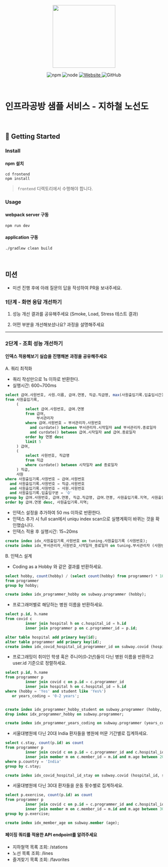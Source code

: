 <p align="center">
    <img width="200px;" src="https://raw.githubusercontent.com/woowacourse/atdd-subway-admin-frontend/master/images/main_logo.png"/>
</p>
<p align="center">
  <img alt="npm" src="https://img.shields.io/badge/npm-%3E%3D%205.5.0-blue">
  <img alt="node" src="https://img.shields.io/badge/node-%3E%3D%209.3.0-blue">
  <a href="https://edu.nextstep.camp/c/R89PYi5H" alt="nextstep atdd">
    <img alt="Website" src="https://img.shields.io/website?url=https%3A%2F%2Fedu.nextstep.camp%2Fc%2FR89PYi5H">
  </a>
  <img alt="GitHub" src="https://img.shields.io/github/license/next-step/atdd-subway-service">
</p>

<br>

# 인프라공방 샘플 서비스 - 지하철 노선도

<br>

## 🚀 Getting Started

### Install
#### npm 설치
```
cd frontend
npm install
```
> `frontend` 디렉토리에서 수행해야 합니다.

### Usage
#### webpack server 구동
```
npm run dev
```
#### application 구동
```
./gradlew clean build
```
<br>

## 미션

* 미션 진행 후에 아래 질문의 답을 작성하여 PR을 보내주세요.

### 1단계 - 화면 응답 개선하기
1. 성능 개선 결과를 공유해주세요 (Smoke, Load, Stress 테스트 결과)

2. 어떤 부분을 개선해보셨나요? 과정을 설명해주세요

---

### 2단계 - 조회 성능 개선하기

#### 인덱스 적용해보기 실습을 진행해본 과정을 공유해주세요

A. 쿼리 최적화

- 쿼리 작성만으로 1s 이하로 반환한다.
- 실행시간: 600~700ms

```sql
select 급여.사원번호, 사원.이름, 급여.연봉, 직급.직급명, max(사원출입기록.입출입시간) as 입출입시간, 사원출입기록.지역, 사원출입기록.입출입구분
from 사원출입기록,
     (
         select 급여.사원번호, 급여.연봉
         from 급여,
              부서관리자
         where 급여.사원번호 = 부서관리자.사원번호
           and curdate() between 부서관리자.시작일자 and 부서관리자.종료일자
           and curdate() between 급여.시작일자 and 급여.종료일자
         order by 연봉 desc
         limit 5
     ) 급여,
     (
         select 사원번호, 직급명
         from 직급
         where curdate() between 시작일자 and 종료일자
     ) 직급,
     사원
where 사원출입기록.사원번호 = 급여.사원번호
  and 사원출입기록.사원번호 = 직급.사원번호
  and 사원출입기록.사원번호 = 사원.사원번호
  and 사원출입기록.입출입구분 = 'O'
group by 급여.사원번호, 급여.연봉, 직급.직급명, 급여.연봉, 사원출입기록.지역, 사원출입기록.입출입구분
order by 급여.연봉 desc, 사원출입기록.지역;
```

- 인덱스 설정을 추가하여 50 ms 이하로 반환한다.
- 인덱스 추가 시 full scan에서 uniqu index scan으로 실헁계획이 바뀌는 것을 확인했습니다.
- 인덱스 적용 후 실행시간: 15~20ms

```sql
create index idx_사원출입기록_사원번호 on tuning.사원출입기록 (사원번호);
create index idx_부서관리자_사원번호_시작일자_종료일자 on tuning.부서관리자 (사원번호, 시작일자, 종료일자);
```

B. 인텍스 설계

- Coding as a Hobby 와 같은 결과를 반환하세요.

```sql
select hobby, count(hobby) / (select count(hobby) from programmer) * 100 as rate
from programmer
group by hobby;

create index idx_programmer_hobby on subway.programmer (hobby);
```

- 프로그래머별로 해당하는 병원 이름을 반환하세요.

```sql
select p.id, h.name
from covid c
         inner join hospital h on c.hospital_id = h.id
         inner join programmer p on c.programmer_id = p.id;

alter table hospital add primary key(id);
alter table programmer add primary key(id);
create index idx_covid_hospital_id_programmer_id on subway.covid (hospital_id, programmer_id);
```

- 프로그래밍이 취미인 학생 혹은 주니어(0-2년)들이 다닌 병원 이름을 반환하고 user.id 기준으로 정렬하세요.

```sql
select p.id, h.name
from programmer p
         inner join covid c on p.id = c.programmer_id
         inner join hospital h on c.hospital_id = h.id
where (hobby = 'Yes' and student like 'Yes%')
   or years_coding = '0-2 years';


create index idx_programmer_hobby_student on subway.programmer (hobby, student);
drop index idx_programmer_hobby on subway.programmer;

create index idx_programmer_years_coding on subway.programmer (years_coding);
```

- 서울대병원에 다닌 20대 India 환자들을 병원에 머문 기간별로 집계하세요.

```sql
select c.stay, count(p.id) as count
from programmer p
         inner join covid c on p.id = c.programmer_id and c.hospital_id = 9
         inner join member m on c.member_id = m.id and m.age between 20 and 29
where p.country = 'India'
group by c.stay;

create index idx_covid_hospital_id_stay on subway.covid (hospital_id, stay);
```

- 서울대병원에 다닌 30대 환자들을 운동 횟수별로 집계하세요.

```sql
select p.exercise, count(p.id) as count
from programmer p
         inner join covid c on p.id = c.programmer_id and c.hospital_id = 9
         inner join member m on c.member_id = m.id and m.age between 30 and 39
group by p.exercise;

create index idx_member_age on subway.member (age);
```

#### 페이징 쿼리를 적용한 API endpoint를 알려주세요

- 지하철역 목록 조회: /stations
- 노선 목록 조회: /lines
- 즐겨찾기 목록 조회: /favorites
